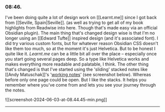 ### 08:46.
I've been doing quite a lot of design work on [[Learnt.me]] since I got back from [[Seville, Spain|Seville]]. (as well as trying to get all of my book highlights from Readwise into here. Though that's made easy via an official Obsidian plugin). The main thing that's changed design wise is that I'm no longer using an [[Edward Tufte]] inspired design (and it's associated font). I did try various custom fonts, but for whatever reason Obsidian CSS doesn't like them too much, so at the moment it's just Helvetica. But to be honest I quite like it. *Learnt.me* can be a little bit all over the place – especially once you start going several pages deep. So a type like Helvetica works and makes everything more readable and palatable, I think. The other thing that's changed is that I've started using the 'sliding' stacked notes like [[Andy Matuschak]]'s '[working notes](https://notes.andymatuschak.org/About_these_notes)' (see screenshot below). Whereas before only one page could be open. But I like the stacks. It helps you remember where you've come from and lets you see your journey through the notes.

![[screenshot-2024-06-03-at-08.44.45-min.png]]

***
